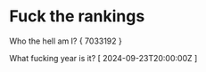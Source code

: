 # Fuck the rankings

Who the hell am I?
{ 7033192 }

What fucking year is it?
[ 2024-09-23T20:00:00Z ]
